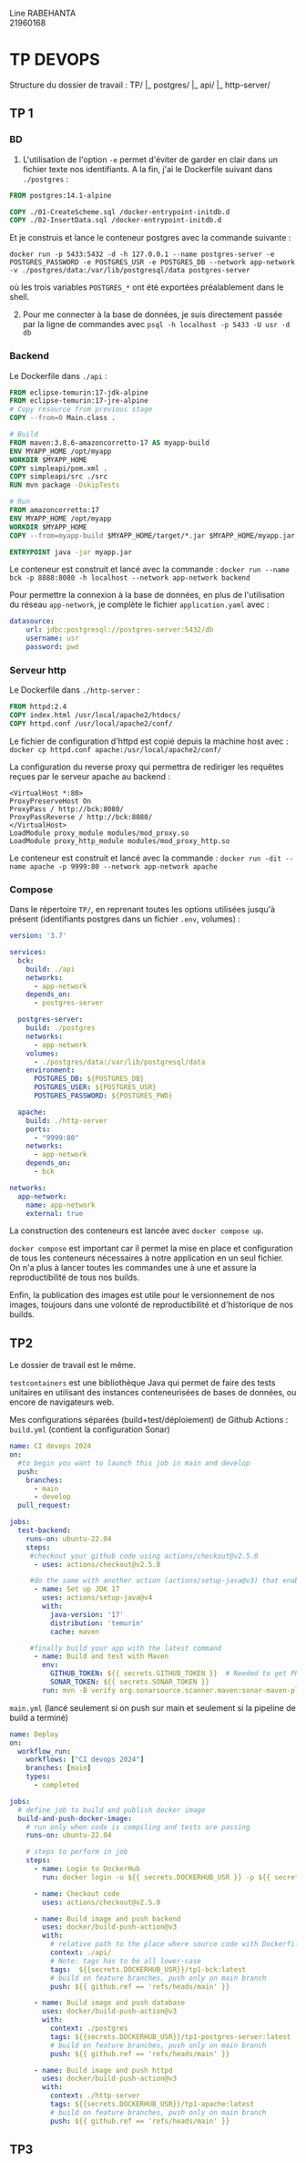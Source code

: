Line RABEHANTA  
21960168

# TP DEVOPS
Structure du dossier de travail : 
TP/
 |_ postgres/
 |_ api/
 |_ http-server/
 

## TP 1 

### BD
1. L'utilisation de l'option `-e` permet d'éviter de garder en clair dans un 
fichier texte nos identifiants. A la fin, j'ai le Dockerfile suivant dans 
`./postgres` :

```Dockerfile 
FROM postgres:14.1-alpine

COPY ./01-CreateScheme.sql /docker-entrypoint-initdb.d
COPY ./02-InsertData.sql /docker-entrypoint-initdb.d
```

Et je construis et lance le conteneur postgres avec la commande suivante :

```
docker run -p 5433:5432 -d -h 127.0.0.1 --name postgres-server -e 
POSTGRES_PASSWORD -e POSTGRES_USR -e POSTGRES_DB --network app-network 
-v ./postgres/data:/var/lib/postgresql/data postgres-server
```

où les trois variables `POSTGRES_*` ont été exportées préalablement dans le 
shell.

2. Pour me connecter à la base de données, je suis directement passée par la 
ligne de commandes avec `psql -h localhost -p 5433 -U usr -d db`

### Backend
Le Dockerfile dans `./api` :

```Dockerfile
FROM eclipse-temurin:17-jdk-alpine
FROM eclipse-temurin:17-jre-alpine
# Copy resource from previous stage
COPY --from=0 Main.class .

# Build
FROM maven:3.8.6-amazoncorretto-17 AS myapp-build
ENV MYAPP_HOME /opt/myapp
WORKDIR $MYAPP_HOME
COPY simpleapi/pom.xml .
COPY simpleapi/src ./src
RUN mvn package -DskipTests

# Run
FROM amazoncorretto:17
ENV MYAPP_HOME /opt/myapp
WORKDIR $MYAPP_HOME
COPY --from=myapp-build $MYAPP_HOME/target/*.jar $MYAPP_HOME/myapp.jar

ENTRYPOINT java -jar myapp.jar
```

Le conteneur est construit et lancé avec la commande :
`docker run --name bck -p 8888:8080 -h localhost --network app-network backend`

Pour permettre la connexion à la base de données, en plus de l'utilisation du 
réseau `app-network`, je complète le fichier `application.yaml` avec :

```yaml
datasource:
    url: jdbc:postgresql://postgres-server:5432/db
    username: usr
    password: pwd
```

### Serveur http
Le Dockerfile dans `./http-server` :

```Dockerfile
FROM httpd:2.4
COPY index.html /usr/local/apache2/htdocs/
COPY httpd.conf /usr/local/apache2/conf/
```

Le fichier de configuration d'httpd est copié depuis la machine host avec :
`docker cp httpd.conf apache:/usr/local/apache2/conf/`

La configuration du reverse proxy qui permettra de rediriger les requêtes reçues 
par le serveur apache au backend :
```
<VirtualHost *:80>
ProxyPreserveHost On
ProxyPass / http://bck:8080/
ProxyPassReverse / http://bck:8080/
</VirtualHost>
LoadModule proxy_module modules/mod_proxy.so
LoadModule proxy_http_module modules/mod_proxy_http.so
```

Le conteneur est construit et lancé avec la commande :
`docker run -dit --name apache -p 9999:80 --network app-network apache`

### Compose 
Dans le répertoire `TP/`, en reprenant toutes les options utilisées jusqu'à 
présent (identifiants postgres dans un fichier `.env`, volumes) :
```yaml
version: '3.7'

services:
  bck:
    build: ./api
    networks:
      - app-network
    depends_on:
      - postgres-server

  postgres-server: 
    build: ./postgres
    networks:
      - app-network
    volumes:
      - ./postgres/data:/var/lib/postgresql/data
    environment:
      POSTGRES_DB: ${POSTGRES_DB}
      POSTGRES_USER: ${POSTGRES_USR}
      POSTGRES_PASSWORD: ${POSTGRES_PWD}

  apache: 
    build: ./http-server
    ports:
      - "9999:80"
    networks:
      - app-network
    depends_on:
      - bck

networks:
  app-network:
    name: app-network
    external: true
```

La construction des conteneurs est lancée avec `docker compose up`.

`docker compose` est important car il permet la mise en place et configuration 
de tous les conteneurs nécessaires à notre application en un seul fichier. On 
n'a plus à lancer toutes les commandes une à une et assure la reproductibilité 
de tous nos builds.  

Enfin, la publication des images est utile pour le versionnement de nos images, 
toujours dans une volonté de reproductibilité et d'historique de nos builds.


## TP2
Le dossier de travail est le même.

`testcontainers` est une bibliothèque Java qui permet de faire des tests 
unitaires en utilisant des instances conteneurisées de bases de données, ou 
encore de navigateurs web.

Mes configurations séparées (build+test/déploiement) de Github Actions :
`build.yml` (contient la configuration Sonar)
```yaml
name: CI devops 2024
on:
  #to begin you want to launch this job in main and develop
  push:
    branches: 
      - main
      - develop
  pull_request:

jobs:
  test-backend: 
    runs-on: ubuntu-22.04
    steps:
     #checkout your github code using actions/checkout@v2.5.0
      - uses: actions/checkout@v2.5.0

     #do the same with another action (actions/setup-java@v3) that enable to setup jdk 17
      - name: Set up JDK 17
        uses: actions/setup-java@v4
        with:
          java-version: '17'
          distribution: 'temurin'
          cache: maven 

     #finally build your app with the latest command
      - name: Build and test with Maven
        env:
          GITHUB_TOKEN: ${{ secrets.GITHUB_TOKEN }}  # Needed to get PR information, if any
          SONAR_TOKEN: ${{ secrets.SONAR_TOKEN }}
        run: mvn -B verify org.sonarsource.scanner.maven:sonar-maven-plugin:sonar -Dsonar.projectKey=niryline_tp-devops --file ./api/simpleapi/pom.xml
```

`main.yml` (lancé seulement si on push sur main et seulement si la pipeline de 
build a terminé)
```yaml
name: Deploy
on:
  workflow_run:
    workflows: ["CI devops 2024"]
    branches: [main]
    types:
      - completed

jobs:
  # define job to build and publish docker image
  build-and-push-docker-image:
    # run only when code is compiling and tests are passing
    runs-on: ubuntu-22.04

    # steps to perform in job
    steps:
      - name: Login to DockerHub
        run: docker login -u ${{ secrets.DOCKERHUB_USR }} -p ${{ secrets.DOCKERHUB_PWD }}

      - name: Checkout code
        uses: actions/checkout@v2.5.0

      - name: Build image and push backend
        uses: docker/build-push-action@v3
        with:
          # relative path to the place where source code with Dockerfile is located
          context: ./api/
          # Note: tags has to be all lower-case
          tags:  ${{secrets.DOCKERHUB_USR}}/tp1-bck:latest
          # build on feature branches, push only on main branch
          push: ${{ github.ref == 'refs/heads/main' }}

      - name: Build image and push database
        uses: docker/build-push-action@v3
        with:
          context: ./postgres
          tags: ${{secrets.DOCKERHUB_USR}}/tp1-postgres-server:latest
          # build on feature branches, push only on main branch
          push: ${{ github.ref == 'refs/heads/main' }}

      - name: Build image and push httpd
        uses: docker/build-push-action@v3
        with:
          context: ./http-server
          tags: ${{secrets.DOCKERHUB_USR}}/tp1-apache:latest
          # build on feature branches, push only on main branch
          push: ${{ github.ref == 'refs/heads/main' }}
```

## TP3